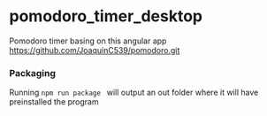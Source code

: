 # pomodoro_timer_desktop
Pomodoro timer basing on this angular app https://github.com/JoaquinC539/pomodoro.git

<h3>Packaging</h3>
<p>Running <code>npm run package </code> will output an out folder where it will have preinstalled the program</p>

